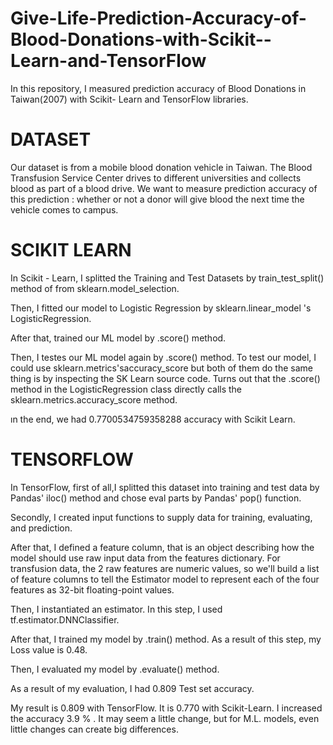# Give-Life-Prediction-Accuracy-of-Blood-Donations-with-Scikit--Learn-and-TensorFlow
In this repository, I measured prediction accuracy of  Blood Donations in Taiwan(2007) with Scikit- Learn and TensorFlow libraries.


# DATASET

Our dataset is from a mobile blood donation vehicle in Taiwan. The Blood Transfusion Service Center drives to different universities and collects blood as part of a blood drive. We want to measure prediction accuracy of this prediction : whether or not a donor will give blood the next time the vehicle comes to campus.

# SCIKIT LEARN

In Scikit - Learn, I splitted the Training and Test Datasets by  train_test_split() method of from sklearn.model_selection.

Then, I fitted our model to Logistic Regression by sklearn.linear_model 's LogisticRegression.

After that, trained our ML model by .score() method.

Then, I testes our ML model again by .score() method. To test our model, I could use sklearn.metrics'saccuracy_score but both of them do the same thing is by inspecting the SK Learn source code. Turns out that the .score() method in the LogisticRegression class directly calls the sklearn.metrics.accuracy_score method.

ın the end, we had 0.7700534759358288 accuracy with Scikit Learn.


# TENSORFLOW

In TensorFlow, first of all,I  splitted this dataset into training and test data by Pandas' iloc() method and chose eval parts by Pandas' pop() function.

Secondly, I created input functions to supply data for training, evaluating, and prediction.

After that, I defined a feature column, that is an object describing how the model should use raw input data from the features dictionary.
For transfusion data, the 2 raw features are numeric values, so we'll build a list of feature columns to tell the Estimator model to represent each of the four features as 32-bit floating-point values. 

Then, I instantiated an estimator. In this step, I used tf.estimator.DNNClassifier.

After that, I trained my model by .train() method. As a result of this step, my Loss value is 0.48.

Then, I evaluated my model by .evaluate() method. 

As a result of my evaluation, I had 0.809 Test set accuracy.

My result is 0.809 with TensorFlow.
It is 0.770 with Scikit-Learn.
I increased  the accuracy 3.9 % . It may seem a little change, but for M.L. models, even little changes can create big differences.
